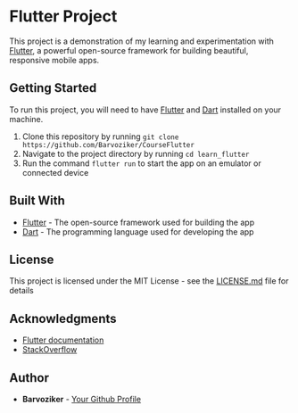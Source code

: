 # Flutter Project

This project is a demonstration of my learning and experimentation with [Flutter](https://flutter.dev/), a powerful open-source framework for building beautiful, responsive mobile apps.

## Getting Started

To run this project, you will need to have [Flutter](https://flutter.dev/docs/get-started/install) and [Dart](https://dart.dev/get-dart) installed on your machine.

1. Clone this repository by running `git clone https://github.com/Barvoziker/CourseFlutter`
2. Navigate to the project directory by running `cd learn_flutter`
3. Run the command `flutter run` to start the app on an emulator or connected device

## Built With

- [Flutter](https://flutter.dev/) - The open-source framework used for building the app
- [Dart](https://dart.dev/) - The programming language used for developing the app

## License

This project is licensed under the MIT License - see the [LICENSE.md](LICENSE.md) file for details

## Acknowledgments

- [Flutter documentation](https://flutter.dev/docs)
- [StackOverflow](https://stackoverflow.com/)

## Author

- **Barvoziker** - [Your Github Profile](https://github.com/Barvoziker)
